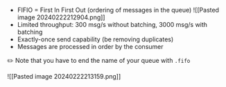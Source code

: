 
- FIFIO = First In First Out (ordering of messages in the queue)
![[Pasted image 20240222212904.png]]
- Limited throughput: 300 msg/s without batching, 3000 msg/s with batching
- Exactly-once send capability (be removing duplicates)
- Messages are processed in order by the consumer

✏️ Note that you have to end the name of your queue with `.fifo`

![[Pasted image 20240222213159.png]]
